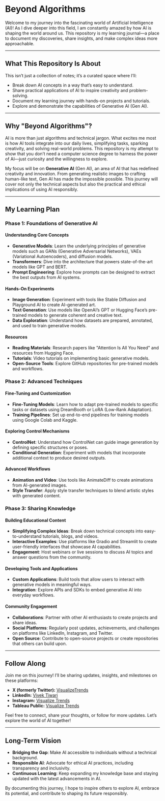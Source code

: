 # Beyond Algorithms

Welcome to my journey into the fascinating world of Artificial Intelligence (AI)! As I dive deeper into this field, I am constantly amazed by how AI is shaping the world around us. This repository is my learning journal—a place to document my discoveries, share insights, and make complex ideas more approachable.

---

## What This Repository Is About

This isn’t just a collection of notes; it’s a curated space where I’ll:

- Break down AI concepts in a way that’s easy to understand.
- Share practical applications of AI to inspire creativity and problem-solving.
- Document my learning journey with hands-on projects and tutorials.
- Explore and demonstrate the capabilities of Generative AI (Gen AI).

---

## Why "Beyond Algorithms"?

AI is more than just algorithms and technical jargon. What excites me most is how AI tools integrate into our daily lives, simplifying tasks, sparking creativity, and solving real-world problems. This repository is my attempt to show that you don’t need a computer science degree to harness the power of AI—just curiosity and the willingness to explore.

My focus will be on **Generative AI** (Gen AI), an area of AI that has redefined creativity and innovation. From generating realistic images to crafting human-like text, Gen AI has made the impossible possible. This journey will cover not only the technical aspects but also the practical and ethical implications of using AI responsibly.

---

## My Learning Plan

### **Phase 1: Foundations of Generative AI**

#### Understanding Core Concepts

- **Generative Models**: Learn the underlying principles of generative models such as GANs (Generative Adversarial Networks), VAEs (Variational Autoencoders), and diffusion models.
- **Transformers**: Dive into the architecture that powers state-of-the-art models like GPT and BERT.
- **Prompt Engineering**: Explore how prompts can be designed to extract the best outputs from AI systems.

#### Hands-On Experiments

- **Image Generation**: Experiment with tools like Stable Diffusion and Playground AI to create AI-generated art.
- **Text Generation**: Use models like OpenAI’s GPT or Hugging Face’s pre-trained models to generate coherent and creative text.
- **Data Exploration**: Understand how datasets are prepared, annotated, and used to train generative models.

#### Resources

- **Reading Materials**: Research papers like "Attention Is All You Need" and resources from Hugging Face.
- **Tutorials**: Video tutorials on implementing basic generative models.
- **Open-Source Tools**: Explore GitHub repositories for pre-trained models and workflows.

### **Phase 2: Advanced Techniques**

#### Fine-Tuning and Customization

- **Fine-Tuning Models**: Learn how to adapt pre-trained models to specific tasks or datasets using DreamBooth or LoRA (Low-Rank Adaptation).
- **Training Pipelines**: Set up end-to-end pipelines for training models using Google Colab and Kaggle.

#### Exploring Control Mechanisms

- **ControlNet**: Understand how ControlNet can guide image generation by defining specific structures or poses.
- **Conditional Generation**: Experiment with models that incorporate additional context to produce desired outputs.

#### Advanced Workflows

- **Animation and Video**: Use tools like AnimateDiff to create animations from AI-generated images.
- **Style Transfer**: Apply style transfer techniques to blend artistic styles with generated content.

### **Phase 3: Sharing Knowledge**

#### Building Educational Content

- **Simplifying Complex Ideas**: Break down technical concepts into easy-to-understand tutorials, blogs, and videos.
- **Interactive Examples**: Use platforms like Gradio and Streamlit to create user-friendly interfaces that showcase AI capabilities.
- **Engagement**: Host webinars or live sessions to discuss AI topics and answer questions from the community.

#### Developing Tools and Applications

- **Custom Applications**: Build tools that allow users to interact with generative models in meaningful ways.
- **Integration**: Explore APIs and SDKs to embed generative AI into everyday workflows.

#### Community Engagement

- **Collaborations**: Partner with other AI enthusiasts to create projects and share ideas.
- **Social Platforms**: Regularly post updates, achievements, and challenges on platforms like LinkedIn, Instagram, and Twitter.
- **Open Source**: Contribute to open-source projects or create repositories that others can build upon.

---

## Follow Along

Join me on this journey! I’ll be sharing updates, insights, and milestones on these platforms:

- **X (formerly Twitter):** [VisualizeTrends](https://twitter.com/VisualizeTrends)
- **LinkedIn:** [Vivek Tiwari](https://www.linkedin.com/in/vivektiwari13/)
- **Instagram:** [Visualize Trends](https://www.instagram.com/visualizetrends/)
- **Tableau Public:** [Visualize Trends](https://public.tableau.com/app/profile/visualizetrends/vizzes)

Feel free to connect, share your thoughts, or follow for more updates. Let’s explore the world of AI together!

---

## Long-Term Vision

- **Bridging the Gap**: Make AI accessible to individuals without a technical background.
- **Responsible AI**: Advocate for ethical AI practices, including transparency and inclusivity.
- **Continuous Learning**: Keep expanding my knowledge base and staying updated with the latest advancements in AI.

By documenting this journey, I hope to inspire others to explore AI, embrace its potential, and contribute to shaping its future responsibly.


